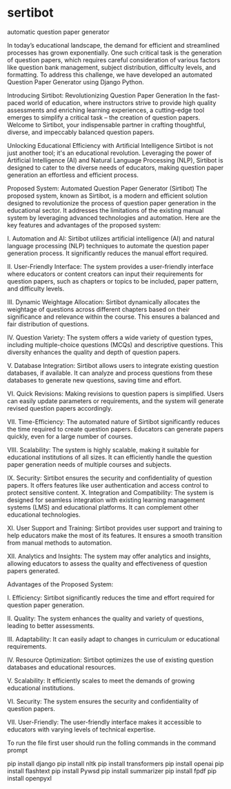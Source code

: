 # sertibot
automatic question paper generator



In today’s educational landscape, the demand for efficient and streamlined processes has grown exponentially. One such critical task is the generation of question papers, which requires careful consideration of various factors like question bank management, subject distribution, difficulty levels, and formatting. To address this challenge, we have developed an automated Question Paper Generator using Django Python. 

Introducing Sirtibot: Revolutionizing Question Paper Generation
In the fast-paced world of education, where instructors strive to provide high quality assessments and enriching learning experiences, a cutting-edge tool emerges to simplify a critical task – the creation of question papers. 
Welcome to Sirtibot, your indispensable partner in crafting thoughtful, diverse, and impeccably balanced question papers.

Unlocking Educational Efficiency with Artificial Intelligence
Sirtibot is not just another tool; it's an educational revolution. Leveraging the power of Artificial Intelligence (AI) and Natural Language Processing (NLP), Sirtibot is designed to cater to the diverse needs of educators, making question paper generation an effortless and efficient process.



Proposed System: Automated Question Paper Generator (Sirtibot)
The proposed system, known as Sirtibot, is a modern and efficient solution designed to revolutionize the process of question paper generation in the educational sector. It addresses the limitations of the existing manual system by leveraging advanced technologies and automation. Here are the key features and advantages of the proposed system:

I.	Automation and AI: Sirtibot utilizes artificial intelligence (AI) and natural language processing (NLP) techniques to automate the question paper generation process. It significantly reduces the manual effort required.

II.	User-Friendly Interface: The system provides a user-friendly interface where educators or content creators can input their requirements for question papers, such as chapters or topics to be included, paper pattern, and difficulty levels.

III.	Dynamic Weightage Allocation: Sirtibot dynamically allocates the weightage of questions across different chapters based on their significance and relevance within the course. This ensures a balanced and fair distribution of questions.

IV.	Question Variety: The system offers a wide variety of question types, including multiple-choice questions (MCQs) and descriptive questions. This diversity enhances the quality and depth of question papers.

V.	Database Integration: Sirtibot allows users to integrate existing question databases, if available. It can analyze and process questions from these databases to generate new questions, saving time and effort.

VI.	Quick Revisions: Making revisions to question papers is simplified. Users can easily update parameters or requirements, and the system will generate revised question papers accordingly.

VII.	Time-Efficiency: The automated nature of Sirtibot significantly reduces the time required to create question papers. Educators can generate papers quickly, even for a large number of courses.

VIII.	Scalability: The system is highly scalable, making it suitable for educational institutions of all sizes. It can efficiently handle the question paper generation needs of multiple courses and subjects.

IX.	Security: Sirtibot ensures the security and confidentiality of question papers. It offers features like user authentication and access control to protect sensitive content.
X.	Integration and Compatibility: The system is designed for seamless integration with existing learning management systems (LMS) and educational platforms. It can complement other educational technologies.

XI.	User Support and Training: Sirtibot provides user support and training to help educators make the most of its features. It ensures a smooth transition from manual methods to automation.

XII.	Analytics and Insights: The system may offer analytics and insights, allowing educators to assess the quality and effectiveness of question papers generated.




Advantages of the Proposed System:

I.	Efficiency: Sirtibot significantly reduces the time and effort required for question paper generation.

II.	Quality: The system enhances the quality and variety of questions, leading to better assessments.

III.	Adaptability: It can easily adapt to changes in curriculum or educational requirements.

IV.	Resource Optimization: Sirtibot optimizes the use of existing question databases and educational resources.

V.	Scalability: It efficiently scales to meet the demands of growing educational institutions.

VI.	Security: The system ensures the security and confidentiality of question papers.

VII.	User-Friendly: The user-friendly interface makes it accessible to educators with varying levels of technical expertise.


To run the file first user should run the folling commands in the command prompt

pip install django
pip install nltk
pip install transformers
pip install openai
pip install flashtext
pip install Pywsd
pip install summarizer
pip install fpdf
pip install openpyxl



